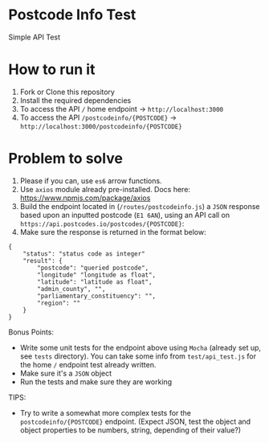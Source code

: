 # Postcode Info Test

Simple API Test

# How to run it

1. Fork or Clone this repository
2. Install the required dependencies
3. To access the API `/` home endpoint -> `http://localhost:3000`
4. To access the API `/postcodeinfo/{POSTCODE}` -> `http://localhost:3000/postcodeinfo/{POSTCODE}`

# Problem to solve

1. Please if you can, use `es6` arrow functions.
2. Use `axios` module already pre-installed. Docs here: https://www.npmjs.com/package/axios
3. Build the endpoint located in (`/routes/postcodeinfo.js`) a `JSON` response based upon an inputted postcode (`E1 6AN`), using an API call on `https://api.postcodes.io/postcodes/{POSTCODE}`:
4. Make sure the response is returned in the format below:

```
{
    "status": "status code as integer"
    "result": {
        "postcode": "queried postcode",
        "longitude" "longitude as float",
        "latitude": "latitude as float",
        "admin_county", "",
        "parliamentary_constituency": "",
        "region": ""
    }
}
```
Bonus Points:

- Write some unit tests for the endpoint above using `Mocha` (already set up, see `tests` directory). You can take some info from `test/api_test.js` for the home `/` endpoint test already written.
- Make sure it's a `JSON` object
- Run the tests and make sure they are working

TIPS:

- Try to write a somewhat more complex tests for the `postcodeinfo/{POSTCODE}` endpoint. (Expect JSON, test the object and object properties to be numbers, string, depending of their value?)